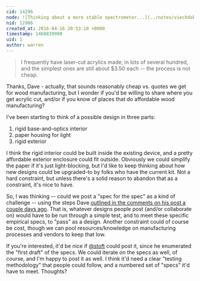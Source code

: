 ```yaml
---
cid: 14296
node: ![Thinking about a more stable spectrometer...](../notes/viechdokter/04-15-2016/thinking-about-a-more-stable-spectrometer)
nid: 12986
created_at: 2016-04-16 20:53:10 +0000
timestamp: 1460839990
uid: 1
author: warren
---
```


> I frequently have laser-cut acrylics made, in lots of several hundred, and the simplest ones are still about $3.50 each -- the process is not cheap.

Thanks, Dave - actually, that sounds reasonably cheap vs. quotes we get for wood manufacturing, but I wonder if you'd be willing to share where you get acrylic cut, and/or if you know of places that do affordable wood manufacturing?

I've been starting to think of a possible design in three parts: 

1. rigid base-and-optics interior
2. paper housing for light
3. rigid exterior

I think the rigid interior could be built inside the existing device, and a pretty affordable exterior enclosure could fit outside. Obviously we could simplify the paper if it's just light-blocking, but I'd like to keep thinking about how new designs could be upgraded-to by folks who have the current kit. Not a hard constraint, but unless there's a solid reason to abandon that as a constraint, it's nice to have. 

So, I was thinking -- could we post a "spec for the spec" as a kind of challenge -- using the steps Dave [outlined in the comments on his post a couple days ago](/notes/stoft/04-14-2016/spectrometer-stability#c14264). That is, whatever designs people post (and/or collaborate on) would have to be run through a simple test, and to meet these specific empirical specs, to "pass" as a design. Another constraint could of course be cost, though we can pool resources/knowledge on manufacturing processes and vendors to keep that low. 

If you're interested, it'd be nice if [@stoft](/profile/stoft) could post it, since he enumerated the "first draft" of the specs. We could iterate on the specs as well, of course, and I'm happy to post it as well. I think it'd need a clear "testing methodology" that people could follow, and a numbered set of "specs" it'd have to meet. Thoughts?